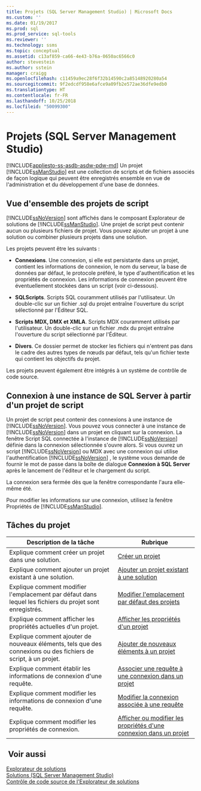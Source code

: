 ```yaml
---
title: Projets (SQL Server Management Studio) | Microsoft Docs
ms.custom: ''
ms.date: 01/19/2017
ms.prod: sql
ms.prod_service: sql-tools
ms.reviewer: ''
ms.technology: ssms
ms.topic: conceptual
ms.assetid: c13af859-ca66-4e43-b76a-0650ac6566c0
author: stevestein
ms.author: sstein
manager: craigg
ms.openlocfilehash: c11459a9ec28f6f32b14590c2a85148920280a54
ms.sourcegitcommit: 9f2edcdf958e6afce9a09fb2e572ae36dfe9edb0
ms.translationtype: HT
ms.contentlocale: fr-FR
ms.lasthandoff: 10/25/2018
ms.locfileid: "50099300"
---
```

# <a name="projects-sql-server-management-studio"></a>Projets (SQL Server Management Studio)
[!INCLUDE[appliesto-ss-asdb-asdw-pdw-md](../../includes/appliesto-ss-asdb-asdw-pdw-md.md)]
Un projet [!INCLUDE[ssManStudio](../../includes/ssmanstudio-md.md)] est une collection de scripts et de fichiers associés de façon logique qui peuvent être enregistrés ensemble en vue de l'administration et du développement d'une base de données.  
  
## <a name="script-project-overview"></a>Vue d'ensemble des projets de script  
[!INCLUDE[ssNoVersion](../../includes/ssnoversion-md.md)] sont affichés dans le composant Explorateur de solutions de [!INCLUDE[ssManStudio](../../includes/ssmanstudio-md.md)]. Une projet de script peut contenir aucun ou plusieurs fichiers de projet. Vous pouvez ajouter un projet à une solution ou combiner plusieurs projets dans une solution.  
  
Les projets peuvent être les suivants :  
  
-   **Connexions**. Une connexion, si elle est persistante dans un projet, contient les informations de connexion, le nom du serveur, la base de données par défaut, le protocole préféré, le type d'authentification et les propriétés de connexion. Les informations de connexion peuvent être éventuellement stockées dans un script (voir ci-dessous).  
  
-   **SQLScripts**. Scripts SQL couramment utilisés par l'utilisateur. Un double-clic sur un fichier .sql du projet entraîne l'ouverture du script sélectionné par l'Éditeur SQL.  
  
-   **Scripts MDX, DMX et XMLA**. Scripts MDX couramment utilisés par l'utilisateur. Un double-clic sur un fichier .mdx du projet entraîne l'ouverture du script sélectionné par l'Éditeur.  
  
-   **Divers**. Ce dossier permet de stocker les fichiers qui n'entrent pas dans le cadre des autres types de nœuds par défaut, tels qu'un fichier texte qui contient les objectifs du projet.  
  
Les projets peuvent également être intégrés à un système de contrôle de code source.  
  
## <a name="connecting-to-an-instance-of-sql-server-from-a-script-project"></a>Connexion à une instance de SQL Server à partir d'un projet de script  
Un projet de script peut contenir des connexions à une instance de [!INCLUDE[ssNoVersion](../../includes/ssnoversion-md.md)]. Vous pouvez vous connecter à une instance de [!INCLUDE[ssNoVersion](../../includes/ssnoversion-md.md)] dans un projet en cliquant sur la connexion. La fenêtre Script SQL connectée à l'instance de [!INCLUDE[ssNoVersion](../../includes/ssnoversion-md.md)] définie dans la connexion sélectionnée s'ouvre alors. Si vous ouvrez un script [!INCLUDE[ssNoVersion](../../includes/ssnoversion-md.md)] ou MDX avec une connexion qui utilise l'authentification [!INCLUDE[ssNoVersion](../../includes/ssnoversion-md.md)] , le système vous demande de fournir le mot de passe dans la boîte de dialogue **Connexion à SQL Server** après le lancement de l'éditeur et le chargement du script.  
  
La connexion sera fermée dès que la fenêtre correspondante l'aura elle-même été.  
  
Pour modifier les informations sur une connexion, utilisez la fenêtre Propriétés de [!INCLUDE[ssManStudio](../../includes/ssmanstudio-md.md)].  
  
## <a name="project-tasks"></a>Tâches du projet  
  
|Description de la tâche|Rubrique|  
|--------------------|---------|  
|Explique comment créer un projet dans une solution.|[Créer un projet](../../ssms/solution/create-a-project.md)|  
|Explique comment ajouter un projet existant à une solution.|[Ajouter un projet existant à une solution](../../ssms/solution/add-an-existing-project-to-a-solution.md)|  
|Explique comment modifier l'emplacement par défaut dans lequel les fichiers du projet sont enregistrés.|[Modifier l'emplacement par défaut des projets](../../ssms/solution/change-the-default-location-for-projects.md)|  
|Explique comment afficher les propriétés actuelles d'un projet.|[Afficher les propriétés d'un projet](../../ssms/solution/view-project-properties.md)|  
|Explique comment ajouter de nouveaux éléments, tels que des connexions ou des fichiers de script, à un projet.|[Ajouter de nouveaux éléments à un projet](../../ssms/solution/add-new-items-to-a-project.md)|  
|Explique comment établir les informations de connexion d'une requête.|[Associer une requête à une connexion dans un projet](../../ssms/solution/associate-a-query-with-a-connection-in-a-project.md)|  
|Explique comment modifier les informations de connexion d'une requête.|[Modifier la connexion associée à une requête](../../ssms/solution/change-the-connection-associated-with-a-query.md)|  
|Explique comment modifier les propriétés de connexion.|[Afficher ou modifier les propriétés d'une connexion dans un projet](../../ssms/solution/view-or-change-the-properties-of-a-connection-in-a-project.md)|  
  
## <a name="see-also"></a> Voir aussi  
[Explorateur de solutions](../../ssms/solution/solution-explorer.md)  
[Solutions &#40;SQL Server Management Studio&#41;](../../ssms/solution/solutions-sql-server-management-studio.md)  
[Contrôle de code source de l'Explorateur de solutions](https://msdn.microsoft.com/library/ms173879.aspx)  
  
